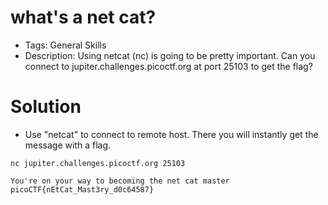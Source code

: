 # what's a net cat?
- Tags: General Skills
- Description: Using netcat (nc) is going to be pretty important. Can you connect to jupiter.challenges.picoctf.org at port 25103 to get the flag?

# Solution
- Use "netcat" to connect to remote host. There you will instantly get the message with a flag.

```
nc jupiter.challenges.picoctf.org 25103
```

```
You're on your way to becoming the net cat master
picoCTF{nEtCat_Mast3ry_d0c64587}
```

